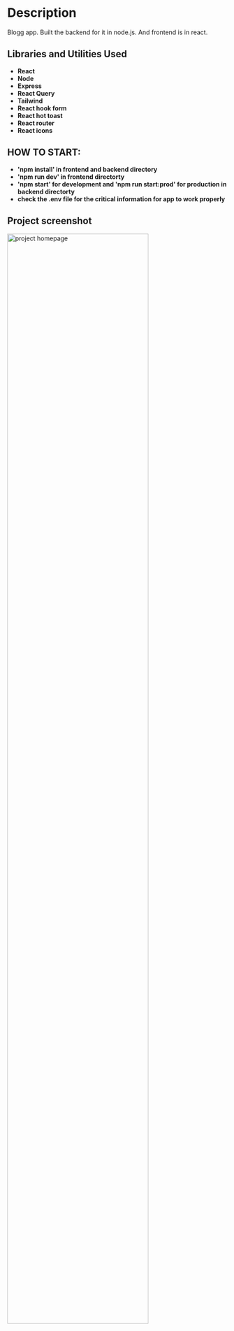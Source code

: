 <h1>Description</h1>
Blogg app. Built the backend for it in node.js. And frontend is in react.

<br />

<h2>Libraries and Utilities Used</h2>

- <b>React</b>
- <b>Node</b>
- <b>Express</b>
- <b>React Query</b>
- <b>Tailwind</b>
- <b>React hook form</b>
- <b>React hot toast</b>
- <b>React router</b>
- <b>React icons</b>

<h2>HOW TO START:</h2>

- <b>'npm install' in frontend and backend directory</b>
- <b>'npm run dev' in frontend directorty</b>
- <b>'npm start' for development and 'npm run start:prod' for production in backend directorty</b>
- <b>check the .env file for the critical information for app to work properly</b>

<h2>Project screenshot</h2>

<img src="https://imgur.com/a/L6NnAg2" height="80%" width="80%" alt="project homepage"/>
